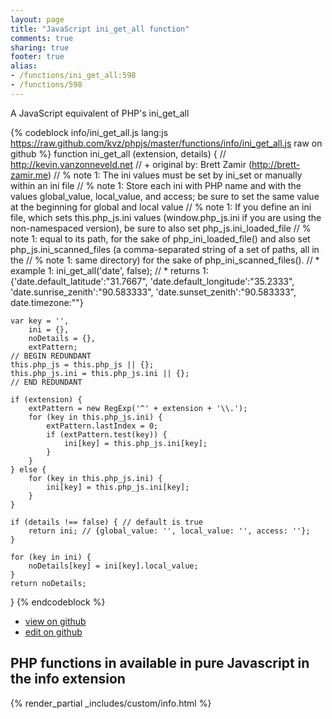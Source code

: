 ```yaml
---
layout: page
title: "JavaScript ini_get_all function"
comments: true
sharing: true
footer: true
alias:
- /functions/ini_get_all:598
- /functions/598
---
```

<!-- Generated by Rakefile:build -->
A JavaScript equivalent of PHP's ini_get_all

{% codeblock info/ini_get_all.js lang:js https://raw.github.com/kvz/phpjs/master/functions/info/ini_get_all.js raw on github %}
function ini_get_all (extension, details) {
    // http://kevin.vanzonneveld.net
    // +   original by: Brett Zamir (http://brett-zamir.me)
    // %        note 1: The ini values must be set by ini_set or manually within an ini file
    // %        note 1: Store each ini with PHP name and with the values global_value, local_value, and access; be sure to set the same value at the beginning for global and local value
    // %        note 1: If you define an ini file, which sets this.php_js.ini values (window.php_js.ini if you are using the non-namespaced version), be sure to also set php_js.ini_loaded_file 
    // %        note 1: equal to its path, for the sake of php_ini_loaded_file() and also set php_js.ini_scanned_files (a comma-separated string of a set of paths, all in the 
    // %        note 1: same directory) for the sake of php_ini_scanned_files().
    // *     example 1: ini_get_all('date', false);
    // *     returns 1: {'date.default_latitude':"31.7667", 'date.default_longitude':"35.2333", 'date.sunrise_zenith':"90.583333", 'date.sunset_zenith':"90.583333", date.timezone:""}

    var key = '',
        ini = {},
        noDetails = {},
        extPattern;
    // BEGIN REDUNDANT
    this.php_js = this.php_js || {};
    this.php_js.ini = this.php_js.ini || {};
    // END REDUNDANT

    if (extension) {
        extPattern = new RegExp('^' + extension + '\\.');
        for (key in this.php_js.ini) {
            extPattern.lastIndex = 0;
            if (extPattern.test(key)) {
                ini[key] = this.php_js.ini[key];
            }
        }
    } else {
        for (key in this.php_js.ini) {
            ini[key] = this.php_js.ini[key];
        }
    }

    if (details !== false) { // default is true
        return ini; // {global_value: '', local_value: '', access: ''};
    }

    for (key in ini) {
        noDetails[key] = ini[key].local_value;
    }
    return noDetails;
}
{% endcodeblock %}

 - [view on github](https://github.com/kvz/phpjs/blob/master/functions/info/ini_get_all.js)
 - [edit on github](https://github.com/kvz/phpjs/edit/master/functions/info/ini_get_all.js)

## PHP functions in available in pure Javascript in the info extension
{% render_partial _includes/custom/info.html %}
